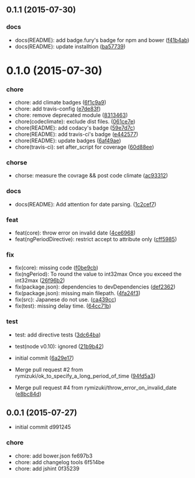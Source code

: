 <a name="0.1.1"></a>
## 0.1.1 (2015-07-30)


### docs

* docs(README): add badge.fury's badge for npm and bower
 ([f41b4ab](https://github.com/rymizuki/angular-period/commit/f41b4ab))
* docs(README): update installtion
 ([ba57739](https://github.com/rymizuki/angular-period/commit/ba57739))



<a name="0.1.0"></a>
# 0.1.0 (2015-07-30)


### chore

* chore: add climate badges
 ([6f1c9a9](https://github.com/rymizuki/angular-period/commit/6f1c9a9))
* chore: add travis-config
 ([e7de83f](https://github.com/rymizuki/angular-period/commit/e7de83f))
* chore: remove deprecated module
 ([8313463](https://github.com/rymizuki/angular-period/commit/8313463))
* chore(codeclimate): exclude dist files.
 ([061ce7e](https://github.com/rymizuki/angular-period/commit/061ce7e))
* chore(README): add codacy's badge
 ([59e7d7c](https://github.com/rymizuki/angular-period/commit/59e7d7c))
* chore(README): add travis-ci's badge
 ([e442577](https://github.com/rymizuki/angular-period/commit/e442577))
* chore(README): update badges
 ([6af49ae](https://github.com/rymizuki/angular-period/commit/6af49ae))
* chore(travis-ci): set after_script for coverage
 ([60d88ee](https://github.com/rymizuki/angular-period/commit/60d88ee))

### chorse

* chorse: measure the covrage && post code climate
 ([ac93312](https://github.com/rymizuki/angular-period/commit/ac93312))

### docs

* docs(README): Add attention for date parsing.
 ([1c2cef7](https://github.com/rymizuki/angular-period/commit/1c2cef7))

### feat

* feat(core): throw error on invalid date
 ([4ce6968](https://github.com/rymizuki/angular-period/commit/4ce6968))
* feat(ngPeriodDirective): restrict accept to attribute only
 ([cff5985](https://github.com/rymizuki/angular-period/commit/cff5985))

### fix

* fix(core): missing code
 ([f0be9cb](https://github.com/rymizuki/angular-period/commit/f0be9cb))
* fix(ngPeriod): To round the value to int32max Once you exceed the int32max
 ([26f96b2](https://github.com/rymizuki/angular-period/commit/26f96b2))
* fix(package.json): dependencies to devDependencies
 ([def2362](https://github.com/rymizuki/angular-period/commit/def2362))
* fix(package.json): missing main filepath.
 ([4fa24f3](https://github.com/rymizuki/angular-period/commit/4fa24f3))
* fix(src): Japanese do not use.
 ([ca439cc](https://github.com/rymizuki/angular-period/commit/ca439cc))
* fix(test): missing delay time.
 ([64cc71b](https://github.com/rymizuki/angular-period/commit/64cc71b))

### test

* test: add directive tests
 ([3dc64ba](https://github.com/rymizuki/angular-period/commit/3dc64ba))
* test(node v0.10): ignored
 ([21b9b42](https://github.com/rymizuki/angular-period/commit/21b9b42))

* initial commit
 ([6a29e17](https://github.com/rymizuki/angular-period/commit/6a29e17))
* Merge pull request #2 from rymizuki/ok_to_specify_a_long_period_of_time
 ([94fd5a3](https://github.com/rymizuki/angular-period/commit/94fd5a3))
* Merge pull request #4 from rymizuki/throw_error_on_invalid_date
 ([e8bc84d](https://github.com/rymizuki/angular-period/commit/e8bc84d))



<a name="0.0.1"></a>
## 0.0.1 (2015-07-27)


* initial commit
 d991245

### chore

* chore: add bower.json
 fe697b3
* chore: add changelog tools
 6f514be
* chore: add jshint
 0f35239



